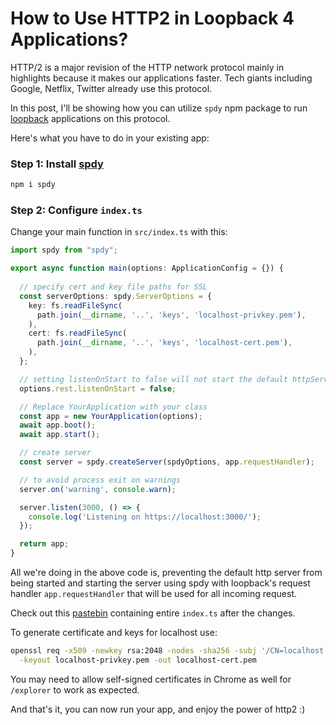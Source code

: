 # How to Use HTTP2 in Loopback 4 Applications?

HTTP/2 is a major revision of the HTTP network protocol mainly in highlights because it makes our applications faster. Tech giants including Google, Netflix, Twitter already use this protocol.

In this post, I'll be showing how you can utilize `spdy` npm package to run [loopback](https://loopback.io/) applications on this protocol.

Here's what you have to do in your existing app:

### Step 1: Install [spdy](https://www.npmjs.com/package/spdy)

```sh
npm i spdy
```

### Step 2: Configure `index.ts`

Change your main function in `src/index.ts` with this:

```ts
import spdy from "spdy";

export async function main(options: ApplicationConfig = {}) {
  
  // specify cert and key file paths for SSL
  const serverOptions: spdy.ServerOptions = {
    key: fs.readFileSync(
      path.join(__dirname, '..', 'keys', 'localhost-privkey.pem'),
    ),
    cert: fs.readFileSync(
      path.join(__dirname, '..', 'keys', 'localhost-cert.pem'),
    ),
  };

  // setting listenOnStart to false will not start the default httpServer
  options.rest.listenOnStart = false;

  // Replace YourApplication with your class
  const app = new YourApplication(options);
  await app.boot();
  await app.start();

  // create server
  const server = spdy.createServer(spdyOptions, app.requestHandler);

  // to avoid process exit on warnings
  server.on('warning', console.warn);

  server.listen(3000, () => {
    console.log('Listening on https://localhost:3000/');
  });

  return app;
}
```

All we're doing in the above code is, preventing the default http server from being started and starting the server using spdy with loopback's request handler `app.requestHandler` that will be used for all incoming request.

Check out this [pastebin](https://pastebin.com/raw/F5gD1aF2) containing entire `index.ts` after the changes.

To generate certificate and keys for localhost use:
```sh
openssl req -x509 -newkey rsa:2048 -nodes -sha256 -subj '/CN=localhost' \
  -keyout localhost-privkey.pem -out localhost-cert.pem
```

You may need to allow self-signed certificates in Chrome as well for `/explorer` to work as expected.

And that's it, you can now run your app, and enjoy the power of http2 :)